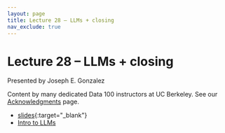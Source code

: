 ```yaml
---
layout: page
title: Lecture 28 – LLMs + closing
nav_exclude: true
---
```


# Lecture 28 – LLMs + closing

Presented by Joseph E. Gonzalez

Content by many dedicated Data 100 instructors at UC Berkeley. See our [Acknowledgments](../../acks) page.

- [slides](https://docs.google.com/presentation/d/1f6-eAWfBk_lev8rktvAwBredlpzCTtcNDKZok0V-9XQ/edit?usp=sharing){:target="_blank"}
- [Intro to LLMs](https://drive.google.com/file/d/1bN2eMA3RxZWPG7QM8z5yq5GBGGpPjm2H/view?usp=sharing)
